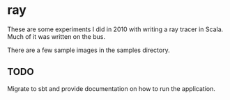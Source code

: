 ray
===

These are some experiments I did in 2010 with writing a ray tracer in
Scala. Much of it was written on the bus.

There are a few sample images in the samples directory.

TODO
----

Migrate to sbt and provide documentation on how to run the application.
